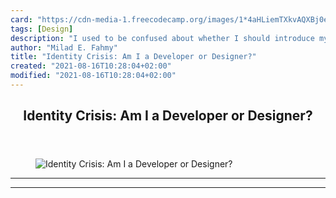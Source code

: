 ```yaml
---
card: "https://cdn-media-1.freecodecamp.org/images/1*4aHLiemTXkvAQXBj0exXxw.jpeg"
tags: [Design]
description: "I used to be confused about whether I should introduce myself"
author: "Milad E. Fahmy"
title: "Identity Crisis: Am I a Developer or Designer?"
created: "2021-08-16T10:28:04+02:00"
modified: "2021-08-16T10:28:04+02:00"
---
```

<div class="site-wrapper">
<main id="site-main" class="site-main outer">
<div class="inner">
<article class="post-full post tag-design tag-web-development tag-careers tag-tech tag-design-thinking ">
<header class="post-full-header">
<h1 class="post-full-title">Identity Crisis: Am I a Developer or Designer?</h1>
</header>
<figure class="post-full-image">
<picture>
<source media="(max-width: 700px)" sizes="1px" srcset="data:image/gif;base64,R0lGODlhAQABAIAAAAAAAP///yH5BAEAAAAALAAAAAABAAEAAAIBRAA7 1w">
<source media="(min-width: 701px)" sizes="(max-width: 800px) 400px,
(max-width: 1170px) 700px,
1400px" srcset="https://cdn-media-1.freecodecamp.org/images/1*4aHLiemTXkvAQXBj0exXxw.jpeg 300w,
https://cdn-media-1.freecodecamp.org/images/1*4aHLiemTXkvAQXBj0exXxw.jpeg 600w,
https://cdn-media-1.freecodecamp.org/images/1*4aHLiemTXkvAQXBj0exXxw.jpeg 1000w,
https://cdn-media-1.freecodecamp.org/images/1*4aHLiemTXkvAQXBj0exXxw.jpeg 2000w">
<img onerror="this.style.display='none'" src="https://cdn-media-1.freecodecamp.org/images/1*4aHLiemTXkvAQXBj0exXxw.jpeg" alt="Identity Crisis: Am I a Developer or Designer?">
</picture>
</figure>
<section class="post-full-content">
<div class="post-content">
</div>
<hr>
<hr>
</section>
</article>
</div>
</main>
</div>
<!-- Google Tag Manager (noscript) -->
<!-- End Google Tag Manager (noscript) -->

